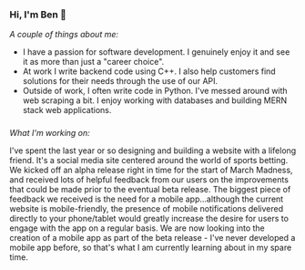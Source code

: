 ### Hi, I'm Ben 👋 


*A couple of things about me:*


- I have a passion for software development. I genuinely enjoy it and see it as more than just a "career choice".
- At work I write backend code using C++. I also help customers find solutions for their needs through the use of our API.
- Outside of work, I often write code in Python. I've messed around with web scraping a bit. I enjoy working with databases and building MERN stack web applications.


###

*What I'm working on:*


I've spent the last year or so designing and building a website with a lifelong friend. It's a social media site centered around the world of sports betting.
We kicked off an alpha release right in time for the start of March Madness, and received lots of helpful feedback from our users on the improvements that could be made
prior to the eventual beta release. The biggest piece of feedback we received is the need for a mobile app...although the current website is mobile-friendly,
the presence of mobile notifications delivered directly to your phone/tablet would greatly increase the desire for users to engage with the app on a regular basis.
We are now looking into the creation of a mobile app as part of the beta release - I've never developed a mobile app before, so that's what I am currently learning
about in my spare time.


<!---
morrison-ben/morrison-ben is a ✨ special ✨ repository because its `README.md` (this file) appears on your GitHub profile.
You can click the Preview link to take a look at your changes.
--->
